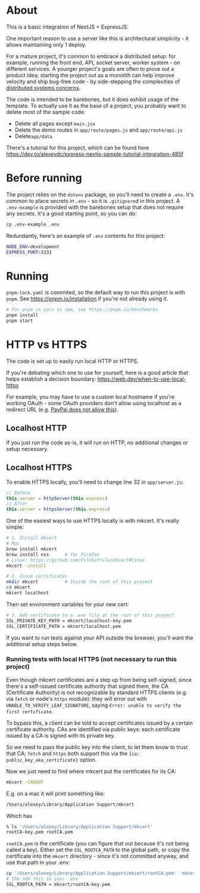 # About
This is a basic integration of NextJS + ExpressJS.

One important reason to use a server like this is architectural simplicity - it allows maintaining only 1 deploy.

For a mature project, it's common to embrace a distributed setup: for example, running the front end, API, socket server, worker system - on different services. A younger project's goals are often to prove out a product idea; starting the project out as a monolith can help improve velocity and ship bug-free code - by side-stepping the complexities of [distributed systems concerns](https://aws.amazon.com/builders-library/challenges-with-distributed-systems/).

The code is intended to be barebones, but it does exhibit usage of the template. To actually use it as the base of a project, you probably want to delete most of the sample code:
- Delete all pages except `main.jsx`
- Delete the demo routes in `app/route/pages.js` and `app/route/api.js`
- Delete`app/data`.

There's a tutorial for this project, which can be found here https://dev.to/alexeydc/express-nextjs-sample-tutorial-integration-485f

# Before running
The project relies on the `dotenv` package, so you'll need to create a `.env`. It's common to place secrets in `.env` - so it is `.gitignore`d in this project. A `.env-example` is provided with the barebones setup that does not require any secrets. It's a good starting point, so you can do:

```bash
cp .env-example .env
```

Redundantly, here's an example of `.env` contents for this project:
```bash
NODE_ENV=development
EXPRESS_PORT=3333
```

# Running
`pnpm-lock.yaml` is commited, so the default way to run this project is with `pnpm`. See https://pnpm.io/installation if you're not already using it.

```bash
# For pnpm vs yarn vs npm, see https://pnpm.io/benchmarks
pnpm install
pnpm start
```

# HTTP vs HTTPS
The code is set up to easily run local HTTP or HTTPS.

If you're debating which one to use for yourself, here is a good article that helps establish a decision boundary:
https://web.dev/when-to-use-local-https

For example, you may have to use a custom local hostname if you're working OAuth - some OAuth providers don't allow using localhost as a redirect URL (e.g. [PayPal does not allow this](https://stackoverflow.com/questions/14436483/setting-paypal-return-url-to-localhost)).

## Localhost HTTP
If you just run the code as-is, it will run on HTTP, no additional changes or setup necessary.

## Localhost HTTPS
To enable HTTPS locally, you'll need to change line 32 in `app/server.js`:
```javascript
// Before
this.server = httpServer(this.express)
// After
this.server = httpsServer(this.express)
```

One of the easiest ways to use HTTPS locally is with mkcert. It's really simple:

```bash
# 1. Install mkcert
# Mac
brew install mkcert
brew install nss      # for Firefox
# Linux: https://github.com/FiloSottile/mkcert#linux
mkcert -install

# 2. Issue certificates
mkdir mkcert          # Inside the root of this project
cd mkcert
mkcert localhost
```

Then set environment variables for your new cert:
```bash
# 3. Add certificate to a .env file at the root of this project
SSL_PRIVATE_KEY_PATH = mkcert/localhost-key.pem
SSL_CERTIFICATE_PATH = mkcert/localhost.pem
```

If you want to run tests against your API outside the browser, you'll want the additional setup steps below.

### Running tests with local HTTPS (not necessary to run this project)
Even though mkcert certificates are a step up from being self-signed, since there's a self-issued certificate authority that signed them, the CA (Certificate Authority) is not recognizable by standard HTTPS clients (e.g. via `fetch` or node's `https` module): they will error out with `UNABLE_TO_VERIFY_LEAF_SIGNATURE`, saying `Error: unable to verify the first certificate`.

To bypass this, a client can be told to accept certificates issued by a certain certificate authority. CAs are identified via public keys: each certificate issued by a CA is signed with its private key.

So we need to pass the public key into the client, to let them know to trust that CA; `fetch` and `https` both support this via the `{ca: public_key_aka_certificate}` option.

Now we just need to find where mkcert put the certificates for its CA:
```bash
mkcert -CAROOT
```

E.g. on a mac it will print something like:
```bash
/Users/alexey/Library/Application Support/mkcert
```
Which has
```bash
% ls '/Users/alexey/Library/Application Support/mkcert'
rootCA-key.pem rootCA.pem
```

`rootCA.pem` is the certificate (you can figure that out because it's not being called a key). Either set the `SSL_ROOTCA_PATH` to the global path, or copy the certificate into the `mkcert` directory - since it's not committed anyway, and use that path in your .env:

```bash
cp '/Users/alexey/Library/Application Support/mkcert/rootCA.pem' 'mkcert/rootCA.pem'
# The add this to your .env
SSL_ROOTCA_PATH = mkcert/rootCA-key.pem
```

